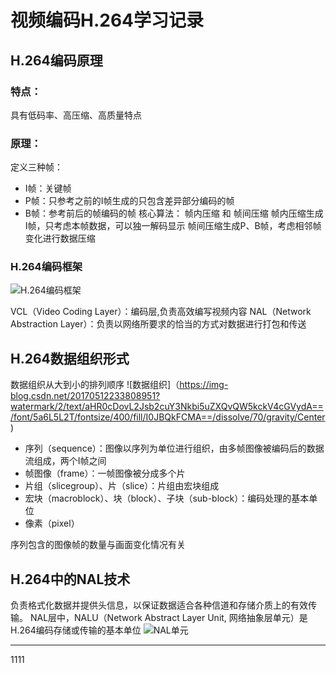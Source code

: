 # 视频编码H.264学习记录
## H.264编码原理
### 特点：
具有低码率、高压缩、高质量特点
### 原理：
定义三种帧：
- I帧：关键帧
- P帧：只参考之前的I帧生成的只包含差异部分编码的帧
- B帧：参考前后的帧编码的帧
核心算法：
帧内压缩 和 帧间压缩
帧内压缩生成I帧，只考虑本帧数据，可以独一解码显示
帧间压缩生成P、B帧，考虑相邻帧变化进行数据压缩

### H.264编码框架
![H.264编码框架](https://img-blog.csdn.net/20170512233414470?watermark/2/text/aHR0cDovL2Jsb2cuY3Nkbi5uZXQvQW5kckV4cGVydA==/font/5a6L5L2T/fontsize/400/fill/I0JBQkFCMA==/dissolve/70/gravity/Center)

VCL（Video Coding Layer）：编码层,负责高效编写视频内容
NAL（Network Abstraction Layer）：负责以网络所要求的恰当的方式对数据进行打包和传送

## H.264数据组织形式
数据组织从大到小的排列顺序
![数据组织]（https://img-blog.csdn.net/20170512233808951?watermark/2/text/aHR0cDovL2Jsb2cuY3Nkbi5uZXQvQW5kckV4cGVydA==/font/5a6L5L2T/fontsize/400/fill/I0JBQkFCMA==/dissolve/70/gravity/Center)

- 序列（sequence）：图像以序列为单位进行组织，由多帧图像被编码后的数据流组成，两个I帧之间
- 帧图像（frame）：一帧图像被分成多个片
- 片组（slicegroup）、片（slice）：片组由宏块组成
- 宏块（macroblock）、块（block）、子块（sub-block）：编码处理的基本单位
- 像素（pixel）

序列包含的图像帧的数量与画面变化情况有关

## H.264中的NAL技术
负责格式化数据并提供头信息，以保证数据适合各种信道和存储介质上的有效传输。
NAL层中，NALU（Network Abstract Layer Unit, 网络抽象层单元）是H.264编码存储或传输的基本单位
![NAL单元](https://img-blog.csdn.net/20170512233904274?watermark/2/text/aHR0cDovL2Jsb2cuY3Nkbi5uZXQvQW5kckV4cGVydA==/font/5a6L5L2T/fontsize/400/fill/I0JBQkFCMA==/dissolve/70/gravity/Center)

------------------------------
1111
